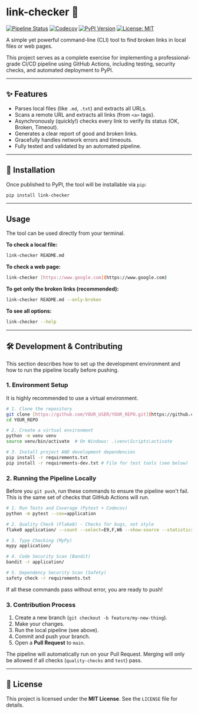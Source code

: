 # link-checker 🔗

[![Pipeline Status](https://github.com/Ran-shiks/link-checker/actions/workflows/ci.yml/badge.svg)](https://github.com/Ran-shiks/link-checker/actions)
[![Codecov](https://codecov.io/gh/Ran-shiks/link-checker/graph/badge.svg?token=YOUR_CODECOV_TOKEN)](https://codecov.io/gh/Ran-shiks/link-checker)
[![PyPI Version](https://badge.fury.io/py/link-checker.svg)](https://badge.fury.io/py/link-checker) [![License: MIT](https://img.shields.io/badge/License-MIT-yellow.svg)](https://opensource.org/licenses/MIT)

A simple yet powerful command-line (CLI) tool to find broken links in local files or web pages.

This project serves as a complete exercise for implementing a professional-grade CI/CD pipeline using GitHub Actions, including testing, security checks, and automated deployment to PyPI.

---

## ✨ Features

* Parses local files (like `.md`, `.txt`) and extracts all URLs.
* Scans a remote URL and extracts all links (from `<a>` tags).
* Asynchronously (quickly!) checks every link to verify its status (OK, Broken, Timeout).
* Generates a clear report of good and broken links.
* Gracefully handles network errors and timeouts.
* Fully tested and validated by an automated pipeline.

---

## 🚀 Installation

Once published to PyPI, the tool will be installable via `pip`:

```bash
pip install link-checker
````

-----

## Usage

The tool can be used directly from your terminal.

**To check a local file:**

```bash
link-checker README.md
```

**To check a web page:**

```bash
link-checker [https://www.google.com](https://www.google.com)
```

**To get only the broken links (recommended):**

```bash
link-checker README.md --only-broken
```

**To see all options:**

```bash
link-checker --help
```

-----

## 🛠️ Development & Contributing

This section describes how to set up the development environment and how to run the pipeline locally before pushing.

### 1\. Environment Setup

It is highly recommended to use a virtual environment.

```bash
# 1. Clone the repository
git clone [https://github.com/YOUR_USER/YOUR_REPO.git](https://github.com/YOUR_USER/YOUR_REPO.git)
cd YOUR_REPO

# 2. Create a virtual environment
python -m venv venv
source venv/bin/activate  # On Windows: .\venv\Scripts\activate

# 3. Install project AND development dependencies
pip install -r requirements.txt
pip install -r requirements-dev.txt # File for test tools (see below)
```

### 2\. Running the Pipeline Locally

Before you `git push`, run these commands to ensure the pipeline won't fail. This is the same set of checks that GitHub Actions will run.

```bash
# 1. Run Tests and Coverage (Pytest + Codecov)
python -m pytest --cov=application

# 2. Quality Check (Flake8) - Checks for bugs, not style
flake8 application/ --count --select=E9,F,W6 --show-source --statistics

# 3. Type Checking (MyPy)
mypy application/

# 4. Code Security Scan (Bandit)
bandit -r application/

# 5. Dependency Security Scan (Safety)
safety check -r requirements.txt
```

If all these commands pass without error, you are ready to push\!

### 3\. Contribution Process

1.  Create a new branch (`git checkout -b feature/my-new-thing`).
2.  Make your changes.
3.  Run the local pipeline (see above).
4.  Commit and push your branch.
5.  Open a **Pull Request** to `main`.

The pipeline will automatically run on your Pull Request. Merging will only be allowed if all checks (`quality-checks` and `test`) pass.

-----

## 📜 License

This project is licensed under the **MIT License**. See the `LICENSE` file for details.
